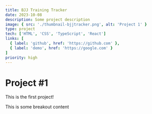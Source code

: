 ```yaml
---
title: BJJ Training Tracker
date: 2023-10-08
description: Some project description
image: { src: './thumbnail-bjjtracker.png', alt: 'Project 1' }
type: project
tech: ['HTML', 'CSS', 'TypeScript', 'React']
links: [
  { label: 'github', href: 'https://github.com' },
  { label: 'demo', href: 'https://google.com' }
]
priority: high
---
```


# Project #1

This is the first project!

<div class="content-breakout">

This is some breakout content

</div>
